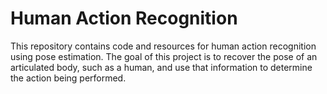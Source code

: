 # Human Action Recognition
This repository contains code and resources for human action recognition using pose estimation. The goal of this project is to recover the pose of an articulated body, such as a human, and use that information to determine the action being performed.
